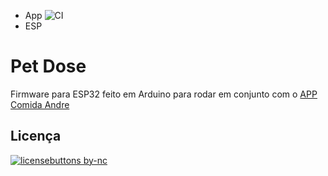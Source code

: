 * App ![CI](https://github.com/ZantsuRocks/app_comida_andre/actions/workflows/main.yml/badge.svg)
* ESP 
# Pet Dose

Firmware para ESP32 feito em Arduino para rodar em conjunto com o [APP Comida Andre](https://github.com/ZantsuRocks/app_comida_andre)

## Licença
[![licensebuttons by-nc](https://licensebuttons.net/l/by-nc/3.0/88x31.png)](https://creativecommons.org/licenses/by-nc/4.0)
